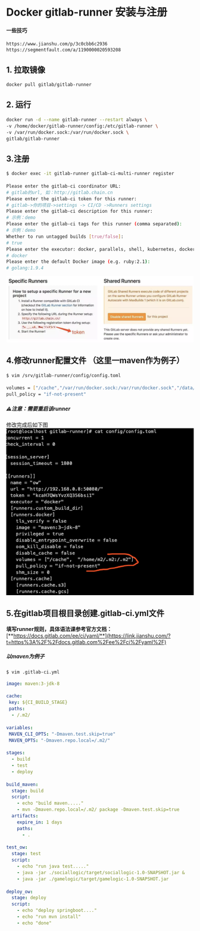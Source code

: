 # Docker gitlab-runner 安装与注册



#### 一些技巧

```http
https://www.jianshu.com/p/3c0cbb6c2936
https://segmentfault.com/a/1190000020593208
```


## 1.  拉取镜像
```sh
docker pull gitlab/gitlab-runner
```


## 2. 运行
```sh
docker run -d --name gitlab-runner --restart always \
-v /home/docker/gitlab-runner/config:/etc/gitlab-runner \
-v /var/run/docker.sock:/var/run/docker.sock \
gitlab/gitlab-runner
```


## 3.注册
```sh
$ docker exec -it gitlab-runner gitlab-ci-multi-runner register

Please enter the gitlab-ci coordinator URL:
# gitlab的url, 如：http://gitlab.chain.cn
Please enter the gitlab-ci token for this runner:
# gitlab->你的项目->settings -> CI/CD ->Runners settings
Please enter the gitlab-ci description for this runner:
# 示例：demo
Please enter the gitlab-ci tags for this runner (comma separated):
# 示例：demo
Whether to run untagged builds [true/false]:
# true
Please enter the executor: docker, parallels, shell, kubernetes, docker-ssh, ssh, virtualbox, docker+machine, docker-ssh+machine:
# docker
Please enter the default Docker image (e.g. ruby:2.1):
# golang:1.9.4

```

![image-20200507210339504](assets/image-202005072103s39504.png)

## 4.修改runner配置文件 （这里一maven作为例子）

```sh
$ vim /srv/gitlab-runner/config/config.toml

volumes = ["/cache","/var/run/docker.sock:/var/run/docker.sock","/data/.m2/:/.m2/"]
pull_policy = "if-not-present"
```

##### ⚠️注意：需要重启该runner


修改完成后如下图
![image-20200507210202957](assets/image-20200507210s202957.png)


## 5.在gitlab项目根目录创建.gitlab-ci.yml文件

**填写runner规则，具体语法课参考官方文档：**[**https://docs.gitlab.com/ee/ci/yaml/**](https://link.jianshu.com/?t=https%3A%2F%2Fdocs.gitlab.com%2Fee%2Fci%2Fyaml%2F)

##### 以maven为例子

```sh
$ vim .gitlab-ci.yml
```
```yaml
image: maven:3-jdk-8

cache:
 key: ${CI_BUILD_STAGE}
 paths:
  - /.m2/

variables:
 MAVEN_CLI_OPTS: "-Dmaven.test.skip=true"
 MAVEN_OPTS: "-Dmaven.repo.local=/.m2/"

stages:
  - build
  - test
  - deploy

build_maven:
  stage: build
  script:
    - echo "build maven....."
    - mvn -Dmaven.repo.local=/.m2/ package -Dmaven.test.skip=true
  artifacts:
    expire_in: 1 days
    paths:
      - .

test_ow:
  stage: test
  script:
    - echo "run java test....."
    - java -jar ./sociallogic/target/sociallogic-1.0-SNAPSHOT.jar &
    - java -jar ./gamelogic/target/gamelogic-1.0-SNAPSHOT.jar

deploy_ow:
  stage: deploy
  script:
    - echo "deploy springboot...."
    - echo "run mvn install"
    - echo "done"

```
